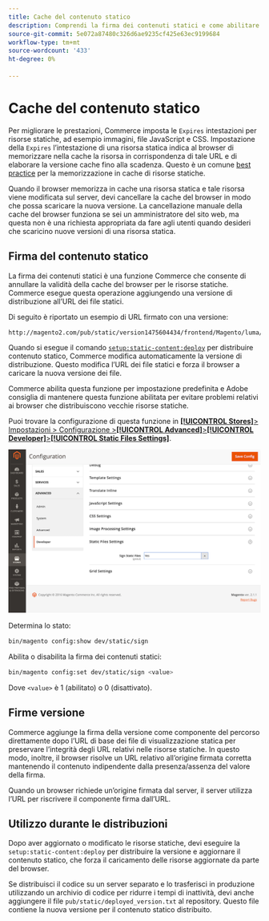 ```yaml
---
title: Cache del contenuto statico
description: Comprendi la firma dei contenuti statici e come abilitare o disabilitare la funzione.
source-git-commit: 5e072a87480c326d6ae9235cf425e63ec9199684
workflow-type: tm+mt
source-wordcount: '433'
ht-degree: 0%

---
```


# Cache del contenuto statico

Per migliorare le prestazioni, Commerce imposta le `Expires` intestazioni per risorse statiche, ad esempio immagini, file JavaScript e CSS.
Impostazione della `Expires` l’intestazione di una risorsa statica indica al browser di memorizzare nella cache la risorsa in corrispondenza di tale URL e di elaborare la versione cache fino alla scadenza.
Questo è un comune [best practice](https://developer.yahoo.com/performance/rules.html#expires=) per la memorizzazione in cache di risorse statiche.

Quando il browser memorizza in cache una risorsa statica e tale risorsa viene modificata sul server, devi cancellare la cache del browser in modo che possa scaricare la nuova versione.
La cancellazione manuale della cache del browser funziona se sei un amministratore del sito web, ma questa non è una richiesta appropriata da fare agli utenti quando desideri che scaricino nuove versioni di una risorsa statica.

## Firma del contenuto statico

La firma dei contenuti statici è una funzione Commerce che consente di annullare la validità della cache del browser per le risorse statiche.
Commerce esegue questa operazione aggiungendo una versione di distribuzione all’URL dei file statici.

Di seguito è riportato un esempio di URL firmato con una versione:

```terminal
http://magento2.com/pub/static/version1475604434/frontend/Magento/luma/en_US/images/logo.svg
```

Quando si esegue il comando [`setup:static-content:deploy`](../cli/static-view-file-deployment.md) per distribuire contenuto statico, Commerce modifica automaticamente la versione di distribuzione.
Questo modifica l’URL dei file statici e forza il browser a caricare la nuova versione dei file.

Commerce abilita questa funzione per impostazione predefinita e Adobe consiglia di mantenere questa funzione abilitata per evitare problemi relativi ai browser che distribuiscono vecchie risorse statiche.

Puoi trovare la configurazione di questa funzione in [**[!UICONTROL Stores]**> Impostazioni > Configurazione >**[!UICONTROL Advanced]**>**[!UICONTROL Developer]**>**[!UICONTROL Static Files Settings]**](https://docs.magento.com/user-guide/system/static-file-signature.html).

![Impostazioni dei file statici](../../assets/configuration/static-files-settings.png)

Determina lo stato:

```bash
bin/magento config:show dev/static/sign
```

Abilita o disabilita la firma dei contenuti statici:

```bash
bin/magento config:set dev/static/sign <value>
```

Dove `<value>` è 1 (abilitato) o 0 (disattivato).

## Firme versione

Commerce aggiunge la firma della versione come componente del percorso direttamente dopo l’URL di base dei file di visualizzazione statica per preservare l’integrità degli URL relativi nelle risorse statiche.
In questo modo, inoltre, il browser risolve un URL relativo all’origine firmata corretta mantenendo il contenuto indipendente dalla presenza/assenza del valore della firma.

Quando un browser richiede un’origine firmata dal server, il server utilizza l’URL per riscrivere il componente firma dall’URL.

## Utilizzo durante le distribuzioni

Dopo aver aggiornato o modificato le risorse statiche, devi eseguire la `setup:static-content:deploy` per distribuire la versione e aggiornare il contenuto statico, che forza il caricamento delle risorse aggiornate da parte del browser.

Se distribuisci il codice su un server separato e lo trasferisci in produzione utilizzando un archivio di codice per ridurre i tempi di inattività, devi anche aggiungere il file `pub/static/deployed_version.txt` al repository.
Questo file contiene la nuova versione per il contenuto statico distribuito.

